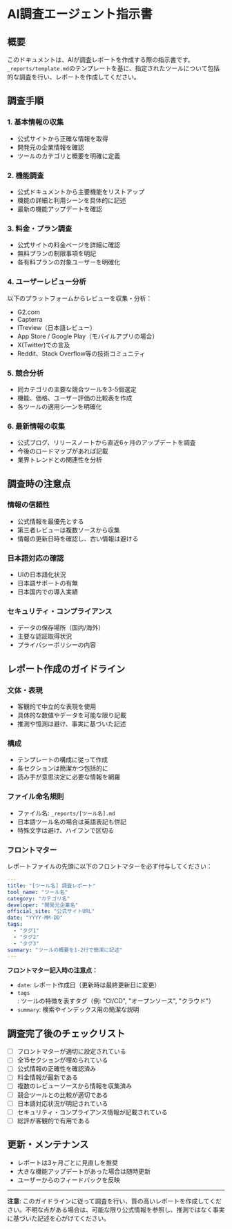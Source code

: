 # AI調査エージェント指示書

## 概要

このドキュメントは、AIが調査レポートを作成する際の指示書です。`_reports/template.md`のテンプレートを基に、指定されたツールについて包括的な調査を行い、レポートを作成してください。

## 調査手順

### 1. 基本情報の収集

- 公式サイトから正確な情報を取得
- 開発元の企業情報を確認
- ツールのカテゴリと概要を明確に定義

### 2. 機能調査

- 公式ドキュメントから主要機能をリストアップ
- 機能の詳細と利用シーンを具体的に記述
- 最新の機能アップデートを確認

### 3. 料金・プラン調査

- 公式サイトの料金ページを詳細に確認
- 無料プランの制限事項を明記
- 各有料プランの対象ユーザーを明確化

### 4. ユーザーレビュー分析

以下のプラットフォームからレビューを収集・分析：

- G2.com
- Capterra
- ITreview（日本語レビュー）
- App Store / Google Play（モバイルアプリの場合）
- X(Twitter)での言及
- Reddit、Stack Overflow等の技術コミュニティ

### 5. 競合分析

- 同カテゴリの主要な競合ツールを3-5個選定
- 機能、価格、ユーザー評価の比較表を作成
- 各ツールの適用シーンを明確化

### 6. 最新情報の収集

- 公式ブログ、リリースノートから直近6ヶ月のアップデートを調査
- 今後のロードマップがあれば記載
- 業界トレンドとの関連性を分析

## 調査時の注意点

### 情報の信頼性

- 公式情報を最優先とする
- 第三者レビューは複数ソースから収集
- 情報の更新日時を確認し、古い情報は避ける

### 日本語対応の確認

- UIの日本語化状況
- 日本語サポートの有無
- 日本国内での導入実績

### セキュリティ・コンプライアンス

- データの保存場所（国内/海外）
- 主要な認証取得状況
- プライバシーポリシーの内容

## レポート作成のガイドライン

### 文体・表現

- 客観的で中立的な表現を使用
- 具体的な数値やデータを可能な限り記載
- 推測や憶測は避け、事実に基づいた記述

### 構成

- テンプレートの構成に従って作成
- 各セクションは簡潔かつ包括的に
- 読み手が意思決定に必要な情報を網羅

### ファイル命名規則

- ファイル名: `_reports/[ツール名].md`
- 日本語ツール名の場合は英語表記も併記
- 特殊文字は避け、ハイフンで区切る

### フロントマター

レポートファイルの先頭に以下のフロントマターを必ず付与してください：

```yaml
---
title: "[ツール名] 調査レポート"
tool_name: "ツール名"
category: "カテゴリ名"
developer: "開発元企業名"
official_site: "公式サイトURL"
date: "YYYY-MM-DD"
tags:
  - "タグ1"
  - "タグ2"
  - "タグ3"
summary: "ツールの概要を1-2行で簡潔に記述"
---
```

**フロントマター記入時の注意点：**

- `date`: レポート作成日（更新時は最終更新日に変更）
- `tags`: ツールの特徴を表すタグ（例: "CI/CD", "オープンソース", "クラウド"）
- `summary`: 検索やインデックス用の簡潔な説明

## 調査完了後のチェックリスト

- [ ] フロントマターが適切に設定されている
- [ ] 全15セクションが埋められている
- [ ] 公式情報の正確性を確認済み
- [ ] 料金情報が最新である
- [ ] 複数のレビューソースから情報を収集済み
- [ ] 競合ツールとの比較が適切である
- [ ] 日本語対応状況が明記されている
- [ ] セキュリティ・コンプライアンス情報が記載されている
- [ ] 総評が客観的で有用である

## 更新・メンテナンス

- レポートは3ヶ月ごとに見直しを推奨
- 大きな機能アップデートがあった場合は随時更新
- ユーザーからのフィードバックを反映

---

**注意**: このガイドラインに従って調査を行い、質の高いレポートを作成してください。不明な点がある場合は、可能な限り公式情報を参照し、推測ではなく事実に基づいた記述を心がけてください。
